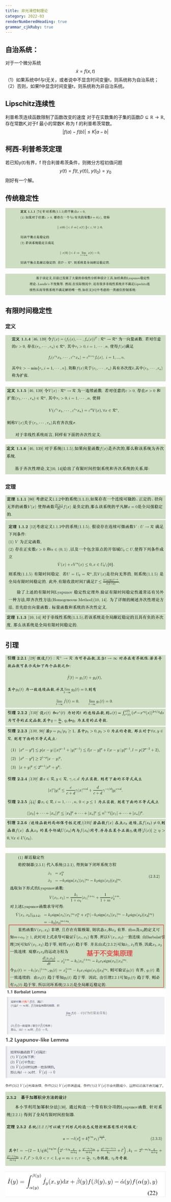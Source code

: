 ```yaml
---
title: 非光滑控制理论
category: 2022-03
renderNumberedHeading: true
grammar_cjkRuby: true
---
```



## 自治系统：
对于一个微分系统
$$\dot{x}=f(x,t)$$
（1）如果系统中f与t无关，或者说中不显含时间变量t，则系统称为自治系统；
（2）否则，如果f中显含时间变量t，则系统称为非自治系统。

## Lipschitz连续性
利普希茨连续函数限制了函数改变的速度
对于在实数集的子集的函数$D\subseteq\mathbb{R}\to\mathbb{R}$,存在常数$K$,对于f 最小的常数K 称为 f 的利普希茨常数。
$$|f(a)-f(b)|\leq{}K|a-b|$$

## 柯西-利普希茨定理
若已知y(t)有界，f 符合利普希茨条件，则微分方程初值问题
$$y(t)=f(t,y(t)),\ y(t_0)=y_0$$
刚好有一个解。

## 传统稳定性
![定义 =800x](./images/1646226438283.png)


![限制 =800x](./images/1646226602674.png)

## 有限时间稳定性
### 定义




![enter description here](./images/1646657847111.png)

![enter description here](./images/1646657864671.png)

![enter description here](./images/1646657879584.png)

### 定理
![enter description here](./images/1646657968748.png)
![enter description here](./images/1646380362472.png)
![enter description here](./images/1646380780393.png)


## 引理
![enter description here](./images/1646624614420.png)
![enter description here](./images/1646624628530.png)
![enter description here](./images/1646624644983.png)
![enter description here](./images/1646636037696.png)

![enter description here](./images/1646657308609.png)
![enter description here](./images/1646641707322.png)
![enter description here](./images/1646641731707.png)
![enter description here](./images/1646643369769.png)


![enter description here](./images/1646736796649.png)
